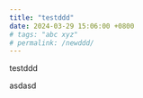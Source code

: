 ```yaml
---
title: "testddd"
date: 2024-03-29 15:06:00 +0800
# tags: "abc xyz"
# permalink: /newddd/
---
```


testddd 

asdasd